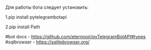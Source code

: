 Для работы бота следует установить:

1.pip install pytelegrambotapi

2.pip install Path

#bot docs - https://github.com/eternnoir/pyTelegramBotAPI#types
#sqlbrowser - https://sqlitebrowser.org/
